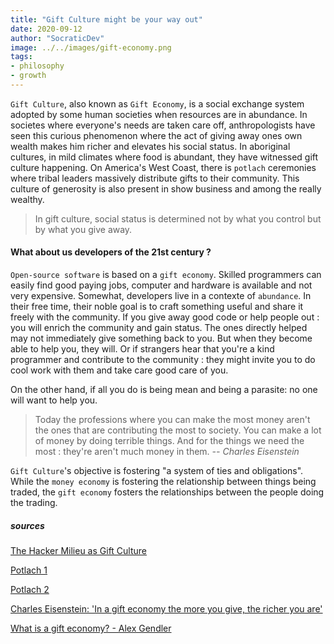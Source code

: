 ```yaml
---
title: "Gift Culture might be your way out"
date: 2020-09-12
author: "SocraticDev"
image: ../../images/gift-economy.png
tags:
- philosophy
- growth
---
```


``Gift Culture``, also known as ``Gift Economy``, is a social exchange system adopted by some human societies when resources are in abundance. In societes where everyone's needs are taken care off, anthropologists have seen this curious phenomenon where the act of giving away ones own wealth makes him richer and elevates his social status. In aboriginal cultures, in mild climates where food is abundant, they have witnessed gift culture happening. On America's West Coast, there is ``potlach`` ceremonies where tribal leaders massively distribute gifts to their community. This culture of generosity is also present in show business and among the really wealthy.

> In gift culture, social status is determined not by what you control but by what you give away.

#### What about us developers of the 21st century ?

``Open-source software`` is based on a ``gift economy``. Skilled programmers can easily find good paying jobs, computer and hardware is available and not very expensive. Somewhat, developers live in a contexte of ``abundance``. In their free time, their noble goal is to craft something useful and share it freely with the community. If you give away good code or help people out : you will enrich the community and gain status. The ones directly helped may not immediately give something back to you. But when they become able to help you, they will. Or if strangers hear that you're a kind programmer and contribute to the community : they might invite you to do cool work with them and take care good care of you. 

On the other hand, if all you do is being mean and being a parasite: no one will want to help you.

> Today the professions where you can make the most money aren't the ones that are contributing the most to society. You can make a lot of money by doing terrible things. And for the things we need the most : they're aren't much money in them.
> <cite>-- Charles Eisenstein</cite>

``Gift Culture``'s objective is fostering "a system of ties and obligations". While the ``money economy`` is fostering the relationship between things being traded, the ``gift economy`` fosters the relationships between the people doing the trading.

##### sources

[The Hacker Milieu as Gift Culture](http://www.catb.org/~esr/writings/cathedral-bazaar/homesteading/ar01s06.html)

[Potlach 1](https://www.youtube.com/watch?v=N_gYjQw9Bf4)

[Potlach 2](https://www.youtube.com/watch?v=tpXNS-ZnKoQ)

[Charles Eisenstein: 'In a gift economy the more you give, the richer you are'](https://www.youtube.com/watch?v=6S1egXWYwXo)

[What is a gift economy? - Alex Gendler](https://www.youtube.com/watch?v=EaxjxICgahc)